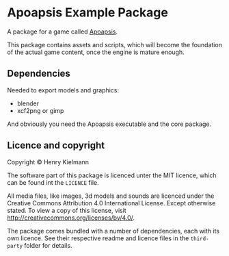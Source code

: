 Apoapsis Example Package
========================

A package for a game called [Apoapsis](https://github.com/henry4k/apoapsis).

This package contains assets and scripts, which will become the foundation
of the actual game content, once the engine is mature enough.


## Dependencies

Needed to export models and graphics:
- blender
- xcf2png or gimp

And obviously you need the Apoapsis executable and the core package.


## Licence and copyright

Copyright © Henry Kielmann

The software part of this package is licenced unter the MIT licence,
which can be found int the `LICENCE` file.

All media files, like images, 3d models and sounds are licenced under the
Creative Commons Attribution 4.0 International License.  Except otherwise stated.
To view a copy of this license, visit http://creativecommons.org/licenses/by/4.0/.

The package comes bundled with a number of dependencies, each with its own licence.
See their respective readme and licence files in the `third-party` folder
for details.
